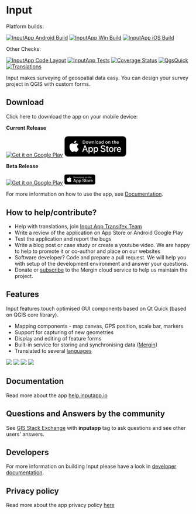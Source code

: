 # Input

Platform builds:

[![InputApp Android Build](https://github.com/lutraconsulting/input/workflows/Android/badge.svg)](https://github.com/lutraconsulting/input/actions?query=workflow%3A%22Android%22)
[![InputApp Win Build](https://ci.appveyor.com/api/projects/status/05296dh8ml5b11vj?svg=true)](https://ci.appveyor.com/project/PeterPetrik/input)
[![InputApp iOS Build](https://github.com/lutraconsulting/input/workflows/iOS%20Build/badge.svg)](https://github.com/lutraconsulting/input/actions?query=workflow%3A%22iOS+Build%22)

Other Checks:

[![InputApp Code Layout](https://github.com/lutraconsulting/input/workflows/Code%20Layout/badge.svg)](https://github.com/lutraconsulting/input/actions?query=workflow%3A%22Code+Layout%22)
[![InputApp Tests](https://github.com/lutraconsulting/input/workflows/Auto%20Tests/badge.svg)](https://github.com/lutraconsulting/input/actions?query=workflow%3A%22Auto+Tests%22)
[![Coverage Status](https://img.shields.io/coveralls/lutraconsulting/input.svg)](https://coveralls.io/github/lutraconsulting/input?branch=master)
[![QgsQuick](https://github.com/lutraconsulting/input/workflows/QgsQuick/badge.svg)](https://github.com/lutraconsulting/input/actions?query=workflow%3A%22QgsQuick%22)
[![Translations](https://github.com/lutraconsulting/input/actions/workflows/i18n.yml/badge.svg)](https://github.com/lutraconsulting/input/actions/workflows/i18n.yml)

Input makes surveying of geospatial data easy. You can design your survey project in QGIS with custom forms.

## Download
Click here to download the app on your mobile device:

**Current Release**
<p>
<a href='https://play.google.com/store/apps/details?id=uk.co.lutraconsulting&ah=GSqwibzO2n63iMlCjHmMuBk89t4&pcampaignid=MKT-Other-global-all-co-prtnr-py-PartBadge-Mar2515-1&pcampaignid=MKT-Other-global-all-co-prtnr-py-PartBadge-Mar2515-1'><img alt='Get it on Google Play' src='images/google-play-store-badge.png' height="57" /></a>
<a href='https://apps.apple.com/us/app/input/id1478603559?ls=1'><img alt='Download it from TestFlight' src='images/app-store.png' width="170" /></a>
</p>

**Beta Release**
<p>
<a href='https://play.google.com/apps/testing/uk.co.lutraconsulting'><img alt='Get it on Google Play' src='images/google-play-store-badge.png' height="28.5" /></a>
<a href='https://testflight.apple.com/join/JO5EIywn'><img alt='Download it from TestFlight' src='images/app-store.png' width="85" /></a>
</p>

For more information on how to use the app, see [Documentation](https://help.inputapp.io).

## How to help/contribute?

- Help with translations, join [Input App Transifex Team](https://www.transifex.com/lutra-consulting/input)
- Write a review of the application on App Store or Android Google Play
- Test the application and report the bugs
- Write a blog post or case study or create a youtube video. We are happy to help to promote it or co-author and place on our websites
- Software developer? Code and prepare a pull request. We will help you with setup of the development environment and answer your questions.
- Donate or [subscribe](https://public.cloudmergin.com) to the Mergin cloud service to help us maintain the project.

## Features

Input features touch optimised GUI components based on Qt Quick (based on QGIS core library).  

* Mapping components - map canvas, GPS position, scale bar, markers
* Support for capturing of new geometries
* Display and editing of feature forms
* Built-in service for storing and synchronising data ([Mergin](https://public.cloudmergin.com/))
* Translated to several [languages](https://www.transifex.com/lutra-consulting/input)

<p float="left">
    <img align="centre" src="https://github.com/lutraconsulting/input/blob/master/images/screen1.jpg" width="20%">
    <img align="centre" src="https://github.com/lutraconsulting/input/blob/master/images/screen2.jpg" width="20%">
    <img align="centre" src="https://github.com/lutraconsulting/input/blob/master/images/screen3.jpg" width="20%">
    <img align="centre" src="https://github.com/lutraconsulting/input/blob/master/images/screen4.jpg" width="20%">
</p>

## Documentation

Read more about the app [help.inputapp.io](https://help.inputapp.io)

## Questions and Answers by the community

See [GIS Stack Exchange](https://gis.stackexchange.com/questions/tagged/inputapp) with **inputapp** tag to ask questions and see other users' answers.

## Developers

For more information on building Input please have a look in [developer documentation](docs/developers/index.md).

## Privacy policy
Read more about the app privacy policy [here](https://help.inputapp.io/privacy)
